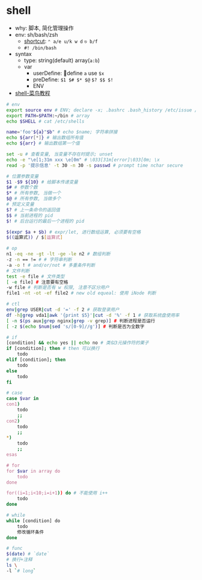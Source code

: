 # shell

- why: 脚本, 简化管理操作
- env: sh/bash/zsh
  - [shortcut](http://blog.chinaunix.net/uid-361890-id-342066.html): `⌃ a/e u/k w d` `⎋ b/f`
  - `#! /bin/bash`
- syntax
  - type: string(default) array(`a:b`)
  - var
    - userDefine: define `a` use `$x`
    - preDefine: `$1 $# $* $@` `$? $$ $!`
    - ENV
- [shell-菜鸟教程](https://www.runoob.com/linux/linux-shell.html)

```sh
# env
export source env # ENV; declare -x; .bashrc .bash_history /etc/issue /etc/motd
export PATH=$PATH:~/bin # array
echo $SHELL # cat /etc/shells

name='foo'${a}"$b" # echo $name; 字符串拼接
echo ${arr[*]} # 输出数组所有值
echo ${arr} # 输出数组第一个值

set -u # 查看变量, 当变量不存在时提示; unset
echo -e "\e[1;31m xxx \e[0m" # \033[31m[error]\033[0m; \x
read -p '提示信息' -t 30 -n 30 -s passwd # prompt time nchar secure

# 位置参数变量
$1 -$9 ${10} # 给脚本传递变量
$# # 参数个数
$* # 所有参数, 当做一个
$@ # 所有参数, 当做多个
# 预定义变量
$? # 上一条命令的返回值
$$ # 当前进程的 pid
$! # 后台运行的最后一个进程的 pid

$(expr $a + $b) # expr/let, 进行数组运算, 必须要有空格
$((运算式)) / $[运算式]

# op
n1 -eq -ne -gt -lt -ge -le n2 # 数组判断
-z -n == != # # 字符串判断
-a -o ! # and/or/not # 多重条件判断
# 文件判断
test -e file # 文件类型
[ -e file] # 注意要有空格
-w file # 判断是否有 w 权限, 注意不区分用户
file1 -nt -ot -ef file2 # new old equeal: 使用 iNode 判断

# ctl
env|grep USER|cut -d '=' -f 2 # 获取登录用户
df -h|grep vda1|awk '{print $5}'|cut -d '%' -f 1 # 获取系统盘使用率
[ -n $(ps aux|grep nginx|grep -v grep)] # 判断进程是否运行
[ -z $(echo $num|sed 's/[0-9]//g')] # 判断是否为全数字

# if
[condition] && echo yes || echo no # 类似3元操作符的栗子
if [condition]; then # then 可以换行
    todo
elif [condition]; then
    todo
else
    todo
fi

# case
case $var in
con1)
    todo
    ;;
con2)
    todo
    ;;
*)
    todo
    ;;
esas

# for
for $var in array do
    todo
done

for((i=1;i<10;i=i+1)) do # 不能使用 i++
    todo
done

# while
while [condition] do
    todo
    修改循环条件
done

# func
$(date) # `date`
# 换行+注释
ls \
-l `# long`
```
